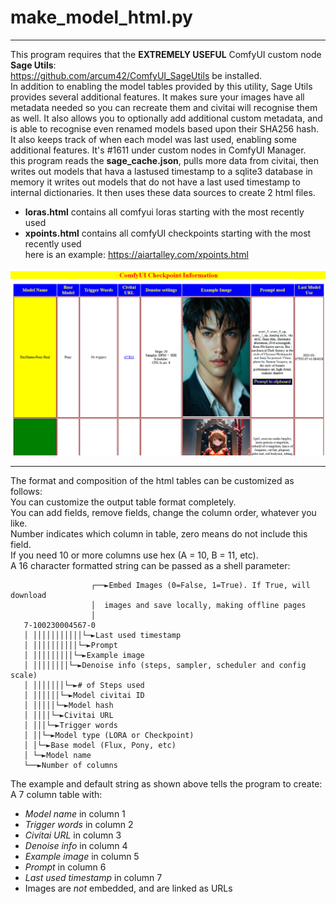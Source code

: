  # make_model_html.py 
 ****
  This program requires that the **EXTREMELY USEFUL** ComfyUI custom node **Sage Utils**:  
 <https://github.com/arcum42/ComfyUI_SageUtils> be installed.  
 In addition to enabling the model tables provided by this utility, Sage Utils provides several additional features. It makes sure your images have all metadata needed so you can recreate them and civitai will recognise them as well. It also allows you to optionally add additional custom metadata, and is able to recognise even renamed models based upon their SHA256 hash. It also keeps track of when each model was last used, enabling some additional features. It's #1611 under custom nodes in ComfyUI Manager.   
 this program reads the **sage_cache.json**, pulls more data from civitai, then writes out models that hava a lastused timestamp to a sqlite3 database in memory
 it writes out models that do not have a last used timestamp to internal dictionaries. It then uses these data sources to create 2 html files.
 - **loras.html** contains all comfyui loras starting with the most recently used
 - **xpoints.html** contains all comfyUI checkpoints starting with the most recently used  
 here is an example: <https://aiartalley.com/xpoints.html>  
 
 ![checkpoint report screencap](checkpoints.png)
 ****
 The format and composition of the html tables can be customized as follows:  
 You can customize the output table format completely.  
 You can add fields, remove fields, change the column order, whatever you like.    
 Number indicates which column in table, zero means do not include this field.  
 If you need 10 or more columns use hex (A = 10, B = 11, etc).        
 A 16 character formatted string can be passed as a shell parameter:  

                      ┌──►Embed Images (0=False, 1=True). If True, will download 
                      │  images and save locally, making offline pages
                      │
       7-100230004567-0
       │ │││││││││││└─►Last used timestamp 
	   │ ││││││││││└─►Prompt
	   │ │││││││││└─►Example image
	   │ ││││││││└─►Denoise info (steps, sampler, scheduler and config scale)
	   │ │││││││└─►# of Steps used
	   │ ││││││└─►Model civitai ID
	   │ │││││└─►Model hash
	   │ ││││└─►Civitai URL
	   │ │││└─►Trigger words
	   │ ││└─►Model type (LORA or Checkpoint)
	   │ │└─►Base model (Flux, Pony, etc)
	   │ └─►Model name
	   └──►Number of columns

 The example and default string as shown above tells the program to create:  
 A 7 column table with:
 - *Model name* in column 1
 - *Trigger words* in column 2
 - *Civitai URL* in column 3
 - *Denoise info* in column 4
 - *Example image* in column 5
 - *Prompt* in column 6
 - *Last used timestamp* in column 7
 - Images are *not* embedded, and are linked as URLs